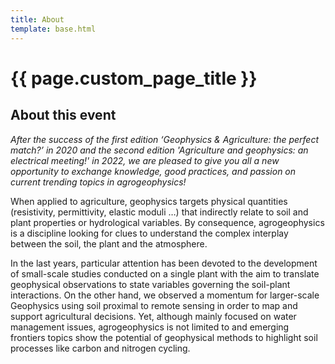 ```yaml
---
title: About
template: base.html
---
```


# {{ page.custom_page_title }}


## About this event

_After the success of the first edition ‘Geophysics & Agriculture: the perfect match?’ in 2020 and the second edition 'Agriculture and geophysics: an electrical meeting!' in 2022, we are pleased to give you all a new opportunity to exchange knowledge, good practices, and passion on current trending topics in agrogeophysics!_

When applied to agriculture, geophysics targets physical quantities (resistivity, permittivity, elastic moduli …) that indirectly relate to soil and plant properties or hydrological variables. By consequence, agrogeophysics is a discipline looking for clues to understand the complex interplay between the soil, the plant and the atmosphere.

In the last years, particular attention has been devoted to the development of small-scale studies conducted on a single plant with the aim to translate geophysical observations to state variables governing the soil-plant interactions. On the other hand, we observed a momentum for larger-scale Geophysics using soil proximal to remote sensing in order to map and support agricultural decisions. Yet, although mainly focused on water management issues, agrogeophysics is not limited to and emerging frontiers topics show the potential of geophysical methods to highlight soil processes like carbon and nitrogen cycling.

<!-- add about interactive session here? -->









